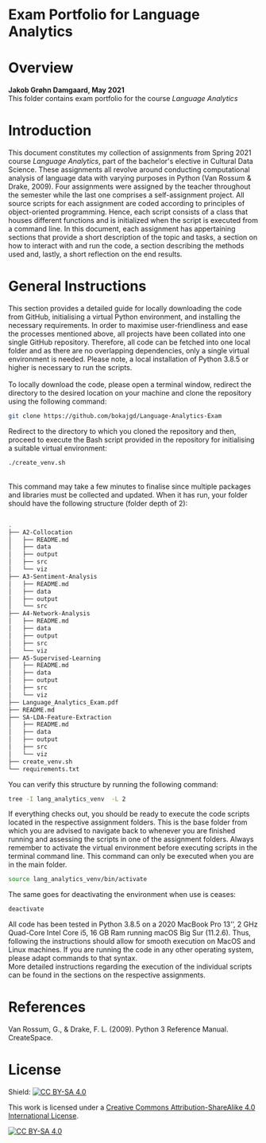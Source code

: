 # Exam Portfolio for Language Analytics

# Overview 

**Jakob Grøhn Damgaard, May 2021** <br/>
This folder contains  exam portfolio for the course *Language Analytics*

# Introduction
This document constitutes my collection of assignments from Spring 2021 course *Language Analytics*, part of the bachelor's elective in Cultural Data Science. These assignments all revolve around conducting computational analysis of language data with varying purposes in Python (Van Rossum & Drake, 2009). Four assignments were assigned by the teacher throughout the semester while the last one comprises a self-assignment project. All source scripts for each assignment are coded according to principles of object-oriented programming. Hence, each script consists of a class that houses different functions and is initialized when the script is executed from a command line. In this document, each assignment has appertaining sections that provide a short description of the topic and tasks, a section on how to interact with and run the code, a section describing the methods used and, lastly, a short reflection on the end results.


# General Instructions
This section provides a detailed guide for locally downloading the code from GitHub, initialising a virtual Python environment, and installing the necessary requirements. In order to maximise user-friendliness and ease the processes mentioned above, all projects have been collated into one single GitHub repository. Therefore, all code can be fetched into one local folder and as there are no overlapping dependencies, only a single virtual environment is needed. Please note, a local installation of Python 3.8.5 or higher is necessary to run the scripts.<br>
<br>
To locally download the code, please open a terminal window, redirect the directory to the desired location on your machine and clone the repository using the following command:

```bash
git clone https://github.com/bokajgd/Language-Analytics-Exam
```

Redirect to the directory to which you cloned the repository and then, proceed to execute the Bash script provided in the repository for initialising a suitable virtual environment: 

```bash
./create_venv.sh
```
<br>
This command may take a few minutes to finalise since multiple packages and libraries must be collected and updated. When it has run, your folder should have the following structure (folder depth of 2):

```bash

.
├── A2-Collocation
│   ├── README.md
│   ├── data
│   ├── output
│   ├── src
│   └── viz
├── A3-Sentiment-Analysis
│   ├── README.md
│   ├── data
│   ├── output
│   └── src
├── A4-Network-Analysis
│   ├── README.md
│   ├── data
│   ├── output
│   ├── src
│   └── viz
├── A5-Supervised-Learning
│   ├── README.md
│   ├── data
│   ├── output
│   ├── src
│   └── viz
├── Language_Analytics_Exam.pdf
├── README.md
├── SA-LDA-Feature-Extraction
│   ├── README.md
│   ├── data
│   ├── output
│   ├── src
│   └── viz
├── create_venv.sh
└── requirements.txt


```

You can verify this structure by running the following command:

```bash
tree -I lang_analytics_venv  -L 2
```

If everything checks out, you should be ready to execute the code scripts located in the respective assignment folders. This is the base folder from which you are advised to navigate back to whenever you are finished running and assessing the scripts in one of the assignment folders. Always remember to activate the virtual environment before executing scripts in the terminal command line. This command can only be executed when you are in the main folder.

```bash
source lang_analytics_venv/bin/activate
```

The same goes for deactivating the environment when use is ceases:

```bash
deactivate
```

All code has been tested in Python 3.8.5 on a 2020 MacBook Pro 13’’, 2 GHz Quad-Core Intel Core i5, 16 GB Ram running macOS Big Sur (11.2.6). Thus, following the instructions should allow for smooth execution on MacOS and Linux machines. If you are running the code in any other operating system, please adapt commands to that syntax. <br>
<bra>
More detailed instructions regarding the execution of the individual scripts can be found in the sections on the respective assignments.


# References
Van Rossum, G., & Drake, F. L. (2009). Python 3 Reference Manual. CreateSpace.

# License
Shield: [![CC BY-SA 4.0][cc-by-sa-shield]][cc-by-sa]

This work is licensed under a
[Creative Commons Attribution-ShareAlike 4.0 International License][cc-by-sa].

[![CC BY-SA 4.0][cc-by-sa-image]][cc-by-sa]

[cc-by-sa]: http://creativecommons.org/licenses/by-sa/4.0/
[cc-by-sa-image]: https://licensebuttons.net/l/by-sa/4.0/88x31.png
[cc-by-sa-shield]: https://img.shields.io/badge/License-CC%20BY--SA%204.0-lightgrey.svg


